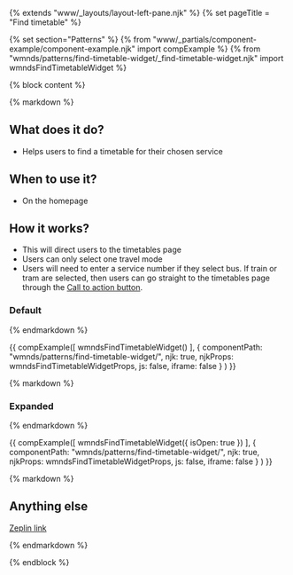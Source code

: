 {% extends "www/_layouts/layout-left-pane.njk" %} 
{% set pageTitle = "Find timetable" %}

{% set section="Patterns" %}
{% from "www/_partials/component-example/component-example.njk" import compExample %}
{% from "wmnds/patterns/find-timetable-widget/_find-timetable-widget.njk" import wmndsFindTimetableWidget %}

{% block content %}

{% markdown %}

## What does it do?
* Helps users to find a timetable for their chosen service


## When to use it?
* On the homepage


## How it works?
* This will direct users to the timetables page
* Users can only select one travel mode
* Users will need to enter a service number if they select bus. If train or tram are selected, then users can go straight to the timetables page through the [Call to action button](https://designsystem.wmnetwork.co.uk/components/buttons/).


### Default

{% endmarkdown %}

{{
  compExample([
      wmndsFindTimetableWidget()
    ], {
      componentPath: "wmnds/patterns/find-timetable-widget/",
      njk: true,
      njkProps: wmndsFindTimetableWidgetProps,
      js: false,
      iframe: false
    }
  )
}} 

{% markdown %}

### Expanded


{% endmarkdown %}

{{
  compExample([
      wmndsFindTimetableWidget({
        isOpen: true
      })
    ], {
      componentPath: "wmnds/patterns/find-timetable-widget/",
      njk: true,
      njkProps: wmndsFindTimetableWidgetProps,
      js: false,
      iframe: false
    }
  )
}}


{% markdown %}

## Anything else
[Zeplin link](https://zpl.io/ag3AQD0)

{% endmarkdown %}

{% endblock %}